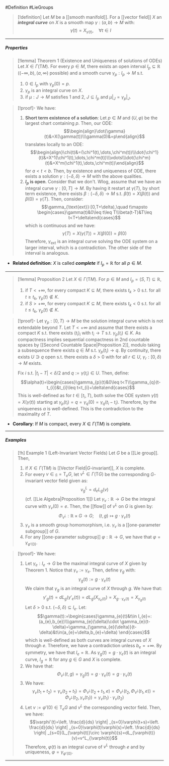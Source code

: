#Definition #LieGroups 

> [!definition]
> Let $M$ be a [[smooth manifold]]. For a [[vector field]] $X$ an ***integral curve*** on $X$ is a smooth map $\gamma:(a,b)\to M$ with: $$\dot{\gamma}(t)=X_{\gamma(t)},\quad \forall t\in I$$
---
##### Properties
> [!lemma] Theorem 1 (Existence and Uniqueness of solutions of ODEs)
> Let $X\in \Gamma(\text{T}M)$. For every $p\in M$, there exists an open interval $I_{p}\subseteq \mathbb{R}$ ($(-\infty,b),(a,\infty)$ possible) and a smooth curve $\gamma_{p}:I_{p}\to M$ s.t. 
> 1. $0\in I_{p}$ with $\gamma_{p}(0)=p$.
> 2. $\gamma_{p}$ is an integral curve on $X$.
> 3. if $\mu:J\to M$ satisfies 1 and 2, $J\subseteq I_{p}$ and $\mu|_{J}=\gamma_{p}|_{J}$.

> [!proof]-
> We have:
> 1. **Short term existence of a solution**: 
>    Let $p\in M$ and $(U,\varphi)$ be the largest chart containing $p$. Then, our ODE: $$\begin{align}\dot{\gamma}(t)&=X(\gamma(t))\\\gamma(0)&=p\end{align}$$translates locally to an ODE: $$\begin{align}\chi(t)&=(\chi^1(t),\dots,\chi^m(t))\\\dot{\chi^1}(t)&=X^1(\chi^1(t),\dots,\chi^m(t))\\\vdots\\\dot{\chi^m}(t)&=X^m(\chi^1(t),\dots,\chi^m(t))\end{align}$$for $a<t<b$. Then, by existence and uniqueness of ODE, there exists a solution $\gamma:(-\delta,\delta)\to M$ with the above qualities.
> 2. **$I_{p}$ is open**. Consider that we don't. Wlog, assume that we have an integral curve $\gamma:[0,T]\to M$. By having it restart at $\gamma(T)$, by short term existence, there exists $\beta:(-\delta,\delta)\to M$ s.t. $\dot{\beta}(t)=X(\beta(t))$ and $\beta(0)=\gamma(T)$. Then, consider: $$\gamma_{\text{ext}}:[0,T+\delta),\quad t\mapsto \begin{cases}\gamma(t)&0\leq t\leq T\\\beta(t-T)&T\leq t<T+\delta\end{cases}$$which is continuous and we have: $$\dot{\gamma}(T)=X(\gamma(T))=X(\beta(0))=\dot{\beta}(0)$$Therefore, $\gamma_{\text{ext}}$ is an integral curve solving the ODE system on a larger interval, which is a contradiction. The other side of the interval is analogous.
>    
- **Related definition**: $X$ is called ***complete*** if $I_{p}=\mathbb{R}$ for all $p\in M$.
---
> [!lemma] Proposition 2
> Let $X\in \Gamma(\text{T}M)$. For $p\in M$ and $I_{p}=(S,T)\subseteq \mathbb{R}$, 
> 1. if $T<+\infty$, for every compact $K\subseteq M$, there exists $t_{k}>0$ s.t. for all $t\geq t_{k}$, $\gamma_{p}(t)\notin K$.
> 2. if $S>+\infty$, for every compact $K\subseteq M$, there exists $t_{k}<0$ s.t. for all $t\leq t_{k}$, $\gamma_{p}(t)\notin K$. 

> [!proof]-
>    Let $\gamma_{p}:[0,T)\to M$ be the solution integral curve which is not extendable beyond $T$. Let $T<+\infty$ and assume that there exists a compact $K$ s.t. there exists $(t_{i})_{i}$ with $t_{i}\to T$ s.t. $\gamma_{p}(t_{i})\in K$. As compactness implies sequential compactness in 2nd countable spaces by [[Second Countable Space|Proposition 2]], modulo taking a subsequence there exists $q\in M$ s.t. $\gamma_{p}(t_{i})\to q$. By continuity, there exists $U\ni q$ open s.t. there exists a $\delta>0$ with for all $r\in U$, $\gamma_{r}:[0,\delta)\to M$ exists. 
>    
> Fix $i$ s.t. $\left| t_{i}-T \right|<\delta /2$ and $q:=\gamma(t_{i})\in U$. Then, define: $$\alpha(t)=\begin{cases}\gamma_{p}(t)&0\leq t<T\\\gamma_{q}(t-t_{i})&t_{i}\leq t<t_{i}+\delta\end{cases}$$This is well-defined as for $t\in [t_{i},T)$, both solve the ODE system $\dot{\gamma}(t)=X(\gamma(t))$ starting at $\gamma_{p}(t_{i})=q=\gamma_{q}(0)=\gamma_{q}(t_{i}-t_{i})$. Therefore, by the uniqueness $\alpha$ is well-defined. This is the contradiction to the maximality of $T$. 
- **Corollary**: If $M$ is compact, every $X\in \Gamma(\text{T}M)$ is complete.
---
##### Examples
> [!h] Example 1 (Left-Invariant Vector Fields)
> Let $G$ be a [[Lie group]]. Then, 
> 1. if $X\in \Gamma(\text{T}M)$ is [[Vector Field|$G$-invariant]], $X$ is complete.
> 2. For every $v\in \mathfrak{g}=\text{T}_{e}G$, let $v^L\in \Gamma(\text{T}G)$ be the corresponding $G$-invariant vector field given as: $$v^L_{g}=d_{e}L_{g}(v)$$ (cf. [[Lie Algebra|Proposition 1]]) Let $\gamma_{v}:\mathbb{R}\to G$ be the integral curve with $\gamma_{v}(0)=e$. Then, the [[flow]] of $v^L$ on $G$ is given by: $$\Phi_{v^L}:\mathbb{R}\times G\to G;\quad (t,g)\mapsto g\cdot \gamma_{v}(t)$$
> 3.  $\gamma_{v}$ is a smooth group homomorphism, i.e. $\gamma_{v}$ is a [[one-parameter subgroup]] of $G$.
> 4. For any [[one-parameter subgroup]] $\varphi:\mathbb{R}\to G$, we have that $\varphi=\gamma_{\varphi'(0)}$.

> [!proof]-
> We have:
> 1. Let $\gamma_{e}:I_{e}\to G$ be the maximal integral curve of $X$ given by Theorem 1. Notice that $\gamma_{v}:=\gamma_{e}$. Then, define $\gamma_{g}$ with: $$\gamma_{g}(t):=g\cdot \gamma_{e}(t)$$We claim that $\gamma_{g}$ is an integral curve of $X$ through $g$. We have that: $$\gamma'_{g}(t)=dL_{g}(\gamma'_{e}(t))=dL_{g}(X_{\gamma_{e}(t)})=X_{g\cdot \gamma_{e}(t)}=X_{\gamma_{g}(t)}$$Let $\delta>0$ s.t. $(-\delta,\delta)\subseteq I_{e}$. Let: $$\gamma(t):=\begin{cases}\gamma_{e}(t)&t\in I_{e}=:(a_{e},b_{e})\\\gamma_{e}(\delta)\cdot \gamma_{e}(t-\delta)=\gamma_{\gamma_{e}(\delta)}(t-\delta)&t\in(a_{e}+\delta,b_{e}+\delta) \end{cases}$$ which is well-defined as both curves are integral curves of $X$ through $e$. Therefore, we have a contradiction unless $b_{e}=+\infty$. By symmetry, we have that $I_{e}=\mathbb{R}$. As $\gamma_{g}(t)=g\cdot\gamma_{e}(t)$ is an integral curve, $I_{g}=\mathbb{R}$ for any $g\in G$ and $X$ is complete.
> 2. We have that: $$\Phi_{v^L}(t,g)=\gamma_{g}(t)=g\cdot \gamma_{e}(t)=g\cdot \gamma_{v}(t)$$
> 3. We have: $$\gamma_{v}(t_{1}+t_{2})=\gamma_{v}(t_{2}+t_{1})=\Phi_{v^L}(t_{2}+t_{1},e)=\Phi_{v^L}(t_{2},\Phi_{v^L}(t_{1},e))=\Phi_{v^L}(t_{2},\gamma_{v}(t_{1}))=\gamma_{v}(t_{1})\cdot \gamma_{v}(t_{2})$$
> 4. Let $v:=\varphi'(0)\in \text{T}_{e}G$ and $v^L$ the corresponding vector field. Then, we have: $$\varphi'(t)=\left. \frac{d}{ds} \right| _{s=0}\varphi(t+s)=\left. \frac{d}{ds} \right| _{s=0}\varphi(t)\varphi(s)=\left. \frac{d}{ds} \right| _{s=0}(L_{\varphi(t)}\circ \varphi)(s)=dL_{\varphi(t)}(v)=v^L_{\varphi(t)}$$Therefore, $\varphi(t)$ is an integral curve of $v^L$ through $e$ and by uniqueness, $\varphi=\gamma_{\varphi'(0)}$.
---
